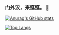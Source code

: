 ### 门外汉，来逛逛。 👋

[![Anurag's GitHub stats](https://github-readme-stats.vercel.app/api?username=xsinger)](https://github.com/anuraghazra/github-readme-stats)

[![Top Langs](https://github-readme-stats.vercel.app/api/top-langs/?username=xsinger&layout=compact)](https://github.com/anuraghazra/github-readme-stats)
